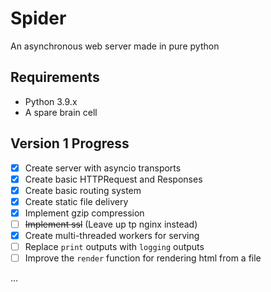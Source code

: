 # Spider
An asynchronous web server made in pure python

## Requirements
- Python 3.9.x
- A spare brain cell

## Version 1 Progress
- [x] Create server with asyncio transports
- [x] Create basic HTTPRequest and Responses
- [x] Create basic routing system
- [x] Create static file delivery
- [x] Implement gzip compression
- [ ] ~~Implement ssl~~ (Leave up tp nginx instead)
- [x] Create multi-threaded workers for serving
- [ ] Replace `print` outputs with `logging` outputs
- [ ] Improve the `render` function for rendering html from a file

...